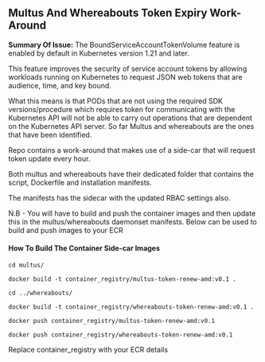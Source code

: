 ## Multus And Whereabouts Token Expiry Work-Around

**Summary Of Issue:** The BoundServiceAccountTokenVolume feature is enabled by default in Kubernetes version 1.21 and later. 

This feature improves the security of service account tokens by allowing workloads running on Kubernetes to request JSON web tokens that are audience, time, and key bound.

What this means is that PODs that are not using the required SDK versions/procedure which requires token for communicating with the Kubernetes API will not be able to carry out operations that are dependent on the Kubernetes API server. So far Multus and whereabouts are the ones that have been identified.

Repo contains a work-around that makes use of a side-car that will request token update every hour.

Both multus and whereabouts have their dedicated folder that contains the script, Dockerfile and installation manifests.

The manifests has the sidecar with the updated RBAC settings also.

N.B - You will have to build and push the container images and then update this in the multus/whereabouts daemonset manifests. Below can be used to build and push images to your ECR

#### 													How To Build The Container Side-car Images

```
cd multus/

docker build -t container_registry/multus-token-renew-amd:v0.1 .

cd ../whereabouts/

docker build -t container_registry/whereabouts-token-renew-amd:v0.1 .

docker push container_registry/multus-token-renew-amd:v0.1

docker push container_registry/whereabouts-token-renew-amd:v0.1
```

Replace container_registry with your ECR details